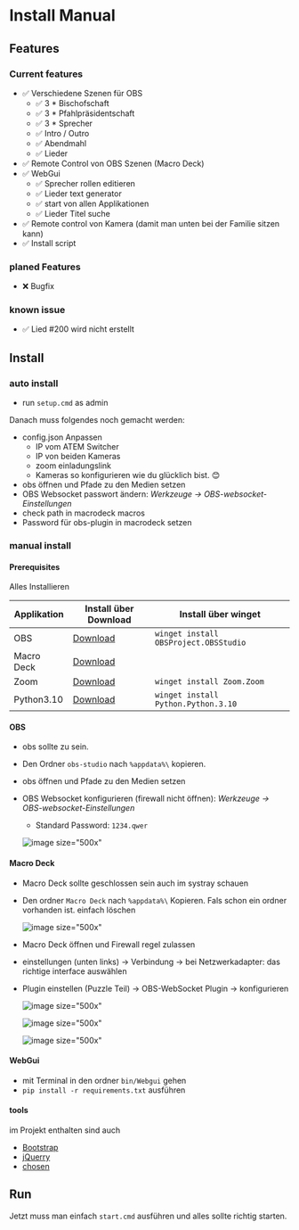 Install Manual
==================

## Features

### Current features

* ✅ Verschiedene Szenen für OBS
    * ✅ 3 * Bischofschaft
    * ✅ 3 * Pfahlpräsidentschaft
    * ✅ 3 * Sprecher
    * ✅ Intro / Outro
    * ✅ Abendmahl
    * ✅ Lieder
* ✅ Remote Control von OBS Szenen (Macro Deck)
* ✅ WebGui
    * ✅ Sprecher rollen editieren
    * ✅ Lieder text generator
    * ✅ start von allen Applikationen
    * ✅ Lieder Titel suche
* ✅ Remote control von Kamera (damit man unten bei der Familie sitzen kann)
* ✅ Install script

### planed Features

* ❌ Bugfix

### known issue

* ✅ Lied #200 wird nicht erstellt


## Install

### auto install

* run `setup.cmd` as admin

Danach muss folgendes noch gemacht werden:

* config.json Anpassen
  * IP vom ATEM Switcher
  * IP von beiden Kameras
  * zoom einladungslink
  * Kameras so konfigurieren wie du glücklich bist. 😊
* obs öffnen und Pfade zu den Medien setzen
* OBS Websocket passwort ändern: *Werkzeuge -> OBS-websocket-Einstellungen*
* check path in macrodeck macros
* Password für obs-plugin in macrodeck setzen

### manual install

#### Prerequisites

Alles Installieren

| Applikation | Install über Download                         | Install über winget                   |
| ----------- | --------------------------------------------- | ------------------------------------- |
| OBS         | [Download](https://obsproject.com/de)         | `winget install OBSProject.OBSStudio` |
| Macro Deck  | [Download](https://macrodeck.org/download)    |                                       |
| Zoom        | [Download](https://zoom.us/download)          | `winget install Zoom.Zoom`            |
| Python3.10  | [Download](https://www.python.org/downloads/) | `winget install Python.Python.3.10`   |

#### OBS

* obs sollte zu sein.
* Den Ordner `obs-studio` nach `%appdata%\` kopieren.
* obs öffnen und Pfade zu den Medien setzen
* OBS Websocket konfigurieren (firewall nicht öffnen): *Werkzeuge -> OBS-websocket-Einstellungen*
  * Standard Password: `1234.qwer`

  ![image size="500x"](/doku/img/04.png)


#### Macro Deck

* Macro Deck sollte geschlossen sein auch im systray schauen
* Den ordner `Macro Deck` nach `%appdata%\` Kopieren. Fals schon ein ordner vorhanden ist. einfach löschen

  ![image size="500x"](/doku/img/08.png)

* Macro Deck öffnen und Firewall regel zulassen
* einstellungen (unten links) -> Verbindung -> bei Netzwerkadapter: das richtige interface auswählen
* Plugin einstellen (Puzzle Teil) -> OBS-WebSocket Plugin -> konfigurieren

  ![image size="500x"](/doku/img/05.png)

  ![image size="500x"](/doku/img/06.png)

  ![image size="500x"](/doku/img/07.png)

#### WebGui

* mit Terminal in den ordner `bin/Webgui` gehen
* `pip install -r requirements.txt` ausführen

#### tools

im Projekt enthalten sind auch

* [Bootstrap](https://getbootstrap.com/docs/versions/)
* [jQuerry](https://code.jquery.com/jquery-3.6.1.min.js)
* [chosen](https://github.com/harvesthq/chosen/releases)

## Run

Jetzt muss man einfach `start.cmd` ausführen und alles sollte richtig starten.
